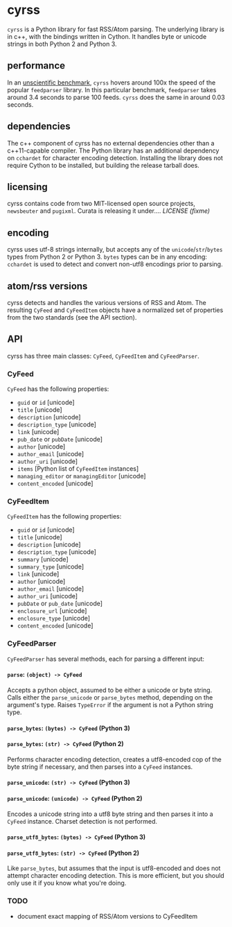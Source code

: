 # cyrss

`cyrss` is a Python library for fast RSS/Atom parsing.
The underlying library is in c++, with the bindings written in Cython.
It handles byte or unicode strings in both Python 2 and Python 3.


## performance
In an [unscientific benchmark](./bench.py), `cyrss` hovers around 100x the speed of the popular `feedparser` library.
In this particular benchmark, `feedparser` takes around 3.4 seconds to parse 100 feeds.  `cyrss` does the same in around 0.03 seconds.

## dependencies
The c++ component of cyrss has no external dependencies other than a c++11-capable compiler.
The Python library has an additional dependency on `cchardet` for character encoding detection.  Installing the library does not require Cython to be installed, but building the release tarball does.

## licensing
cyrss contains code from two MIT-licensed open source projects, `newsbeuter` and `pugixml`.  Curata is releasing it under.... *LICENSE (fixme)*

## encoding
cyrss uses utf-8 strings internally, but accepts any of the `unicode`/`str`/`bytes` types from Python 2 or Python 3.  `bytes` types can be in any encoding: `cchardet` is used to detect and convert non-utf8 encodings prior to parsing.

## atom/rss versions
cyrss detects and handles the various versions of RSS and Atom.  The resulting `CyFeed` and `CyFeedItem` objects have a normalized set of properties from the two standards (see the API section).


## API
cyrss has three main classes: `CyFeed`, `CyFeedItem` and `CyFeedParser`.

### CyFeed
`CyFeed` has the following properties:
* `guid` or `id` [unicode]
* `title` [unicode]
* `description` [unicode]
* `description_type` [unicode]
* `link` [unicode]
* `pub_date` or `pubDate` [unicode]
* `author` [unicode]
* `author_email` [unicode]
* `author_uri` [unicode]
* `items` [Python list of `CyFeedItem` instances]
* `managing_editor` or `managingEditor` [unicode]
* `content_encoded` [unicode]


### CyFeedItem
`CyFeedItem` has the following properties:
* `guid` or `id` [unicode]
* `title` [unicode]
* `description` [unicode]
* `description_type` [unicode]
* `summary` [unicode]
* `summary_type` [unicode]
* `link` [unicode]
* `author` [unicode]
* `author_email` [unicode]
* `author_uri` [unicode]
* `pubDate` or `pub_date` [unicode]
* `enclosure_url` [unicode]
* `enclosure_type` [unicode]
* `content_encoded` [unicode]

### CyFeedParser
`CyFeedParser` has several methods, each for parsing a different input:

#### `parse`: `(object) -> CyFeed`
Accepts a python object, assumed to be either a unicode or byte string.
Calls either the `parse_unicode` or `parse_bytes` method, depending on the argument's type.  Raises `TypeError` if the argument is not a Python string type.

#### `parse_bytes`: `(bytes) -> CyFeed` (Python 3)
#### `parse_bytes`: `(str) -> CyFeed` (Python 2)
Performs character encoding detection, creates a utf8-encoded cop of the byte string if necessary, and then parses into a `CyFeed` instances.

#### `parse_unicode`: `(str) -> CyFeed` (Python 3)
#### `parse_unicode`: `(unicode) -> CyFeed` (Python 2)
Encodes a unicode string into a utf8 byte string and then parses it into a `CyFeed` instance.  Charset detection is not performed.

#### `parse_utf8_bytes`: `(bytes) -> CyFeed` (Python 3)
#### `parse_utf8_bytes`: `(str) -> CyFeed` (Python 2)
Like `parse_bytes`, but assumes that the input is utf8-encoded and does not attempt character encoding detection.  This is more efficient, but you should only use it if you know what you're doing.


### TODO

* document exact mapping of RSS/Atom versions to CyFeedItem
